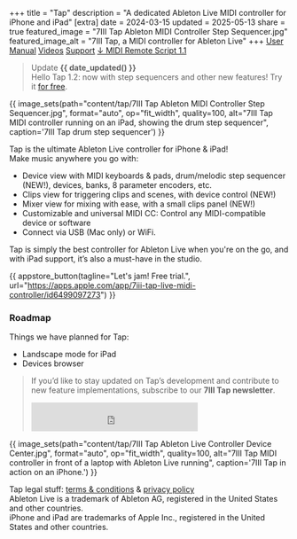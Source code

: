 +++
title = "Tap"
description = "A dedicated Ableton Live MIDI controller for iPhone and iPad"
[extra]
date = 2024-03-15
updated = 2025-05-13
share = true
featured_image = "7III Tap Ableton MIDI Controller Step Sequencer.jpg"
featured_image_alt = "7III Tap, a MIDI controller for Ableton Live"
+++
<a href="/tap/manual" class="btn" id="yellowButton">User Manual</a> <a href="/tap/videos" class="btn" id="yellowButton">Videos</a> <a href="/tap/support" class="btn" id="yellowButton">Support</a> <a href="https://project7iii.com/tap/Tap.zip" class="btn" id="yellowButton">↓ MIDI Remote Script 1.1</a> 

>Update **{{ date_updated() }}**  
>Hello Tap 1.2: now with step sequencers and other new features! 
>Try it [for free](https://apps.apple.com/app/7iii-tap-live-midi-controller/id6499097273).

{{ image_sets(path="content/tap/7III Tap Ableton MIDI Controller Step Sequencer.jpg", format="auto", op="fit_width", quality=100, alt="7III Tap MIDI controller running on an iPad, showing the drum step sequencer", caption='7III Tap drum step sequencer') }}


Tap is the ultimate Ableton Live controller for iPhone & iPad!  
Make music anywhere you go with:

- Device view with MIDI keyboards & pads, drum/melodic step sequencer (NEW!), devices, banks, 8 parameter encoders, etc.
- Clips view for triggering clips and scenes, with device control (NEW!)
- Mixer view for mixing with ease, with a small clips panel (NEW!)
- Customizable and universal MIDI CC: Control any MIDI-compatible device or software
- Connect via USB (Mac only) or WiFi.

Tap is simply the best controller for Ableton Live when you're on the go, and with iPad support, it’s also a must-have in the studio.

{{ appstore_button(tagline="Let's jam! Free trial.", url="https://apps.apple.com/app/7iii-tap-live-midi-controller/id6499097273") }}


### Roadmap  
Things we have planned for Tap:
- Landscape mode for iPad
- Devices browser

>If you’d like to stay updated on Tap’s development and contribute to new feature implementations, subscribe to our **7III Tap newsletter**.
><iframe src="https://embeds.beehiiv.com/ca2f2e50-b638-498a-a4b4-8e1b29f0cc5e?slim=true" data-test-id="beehiiv-embed" height="52" frameborder="0" scrolling="no" style="margin: 0; border-radius: 0px !important; background-color: transparent;"></iframe>

{{ image_sets(path="content/tap/7III Tap Ableton Live Controller Device Center.jpg", format="auto", op="fit_width", quality=100, alt="7III Tap MIDI controller in front of a laptop with Ableton Live running", caption='7III Tap in action on an iPhone.') }}



<div class="footnote-definition"><p>Tap legal stuff: <a href="/tap/terms-and-conditions">terms & conditions</a> & <a href="/tap/privacy-policy">privacy policy</a><br>Ableton Live is a trademark of Ableton AG, registered in the United States and other countries.
<br>iPhone and iPad are trademarks of Apple Inc., registered in the United States and other countries.</p></div>